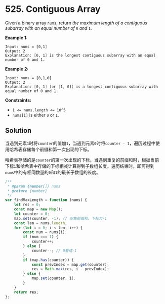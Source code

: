 # 525. Contiguous Array

Given a binary array `nums`, return _the maximum length of a contiguous subarray with an equal number of_ `0` _and_ `1`.

**Example 1:**

```
Input: nums = [0,1]
Output: 2
Explanation: [0, 1] is the longest contiguous subarray with an equal number of 0 and 1.
```

**Example 2:**

```
Input: nums = [0,1,0]
Output: 2
Explanation: [0, 1] (or [1, 0]) is a longest contiguous subarray with equal number of 0 and 1.
```

**Constraints:**

-   `1 <= nums.length <= 10^5`
-   `nums[i]` is either `0` or `1`.

## Solution

当遇到元素`1`时将`counter`的值加`1`，当遇到元素`0`时将`counter - 1`，遍历过程中使用哈希表存储每个前缀和第一次出现的下标。

哈希表存储的是`counter`的第一次出现的下标，当遇到重复的前缀和时，根据当前下标`i`和哈希表中存储的下标相减计算得到子数组长度。遍历结束时，即可得到`nums`中的有相同数量的`0`和`1`的最长子数组的长度。

```javascript
/**
 * @param {number[]} nums
 * @return {number}
 */
var findMaxLength = function (nums) {
    let res = 0;
    const map = new Map();
    let counter = 0;
    map.set(counter, -1); // 空集前缀和，下标为-1
    const len = nums.length;
    for (let i = 0; i < len; i++) {
        const num = nums[i];
        if (num === 1) {
            counter++;
        } else {
            counter--; // 0看成-1
        }
        if (map.has(counter)) {
            const prevIndex = map.get(counter);
            res = Math.max(res, i - prevIndex);
        } else {
            map.set(counter, i);
        }
    }
    return res;
};
```
